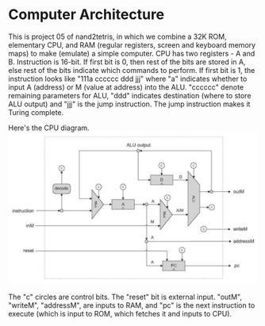 # Computer Architecture
This is project 05 of nand2tetris, in which we combine a 32K ROM, elementary CPU, and RAM (regular registers, screen and keyboard memory maps) to make (emulate) a simple computer. CPU has two registers - A and B. Instruction is 16-bit. If first bit is 0, then rest of the bits are stored in A, else rest of the bits indicate which commands to perform. If first bit is 1, the instruction looks like "111a cccccc ddd jjj" where "a" indicates whether to input A (address) or M (value at address) into the ALU. "cccccc" denote remaining parameters for ALU, "ddd" indicates destination (where to store ALU output) and "jjj" is the jump instruction. The jump instruction makes it Turing complete.

Here's the CPU diagram.
![](CPU_diagram.png)

The "c" circles are control bits. The "reset" bit is external input. "outM", "writeM", "addressM", are inputs to RAM, and "pc" is the next instruction to execute (which is input to ROM, which fetches it and inputs to CPU).  
